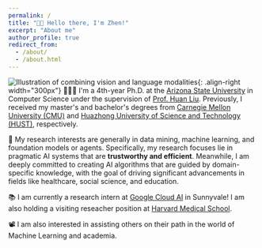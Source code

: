 ```yaml
---
permalink: /
title: "👋🏼 Hello there, I'm Zhen!"
excerpt: "About me"
author_profile: true
redirect_from: 
  - /about/
  - /about.html
---
```




![Illustration of combining vision and language modalities](/images/image_to_text_vis.png){: .align-right width="300px"}
👨🏻‍💻 I'm a 4th-year Ph.D. at the [Arizona State University](https://www.asu.edu/) in Computer Science under the supervision of [Prof. Huan Liu](https://www.public.asu.edu/~huanliu/). Previously, I received my master's and bachelor's degrees from [Carnegie Mellon University (CMU)](https://www.cmu.edu/) and [Huazhong University of Science and Technology (HUST)](https://english.hust.edu.cn/), respectively. 

🔬 My research interests are generally in data mining, machine learning, and foundation models or agents. Specifically, my research focuses lie in pragmatic AI systems that are **trustworthy and efficient**. Meanwhile, I am deeply committed to creating AI algorithms that are guided by domain-specific knowledge, with the goal of driving significant advancements in fields like healthcare, social science, and education.
 
📚 I am currently a research intern at [Google Cloud AI](https://research.google/teams/cloud-ai/) in Sunnyvale! I am also holding a visiting reseacher position at [Harvard Medical School](https://hms.harvard.edu/).

📽️ I am also interested in assisting others on their path in the world of Machine Learning and academia.

<!-- # News
* Item 1
* Item 2 -->

<!-- # Experience -->

<!-- ## 🤖 Open Source Contributions
I have experience contributing to [Arena Bench](https://github.com/Arena-Rosnav) a large open-source project for robotic obstacle avoidance using Deep Reinforcement Learning.

Moreover, I have published a [respective paper](https://sudo-boris.github.io/publication/2022-Arena-Bench) at the IROS conference and in the Robotics and Automation Letters (RA-L) journal.

## 📜 Reimplementing and Reproducing Papers
I have experience with independent research. I have implemented the Reward Constrained Policy Optimization paper into stable-baselines3 PPO and reproduced the original results by running and tracking experiments.

To accompany this work, I have submitted a blog post to the **ICLR** Blogposts Track communicating the paper's theory and my results.

Feel free to look at my specific [portfolio entry](https://sudo-boris.github.io/portfolio/RCPPO/).

## 👨🏻‍🔬 Professional Experience
Additionally, I have professional experience working as an **Applied Machine Learning Student Researcher** at the Fraunhofer Heinrich Hertz Institute. \
There I work on dynamic traffic flow forecasting using Graph Neural Networks.

## 📚 Teaching and Community Contributions
To further contribute to the Machine Learning community, I have a [YouTube](https://www.youtube.com/@borismeinardus) and [Medium](https://medium.com/@boris.meinardus) channel where I publish educational Machine Learning content. -->








